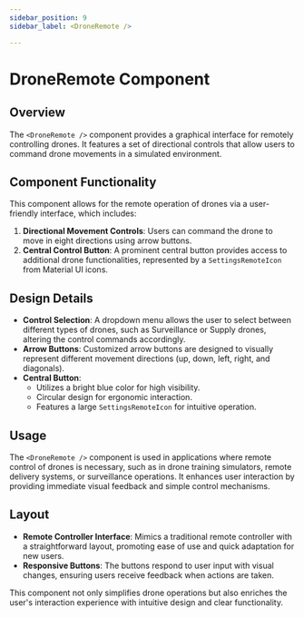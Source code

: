 ```yaml
---
sidebar_position: 9
sidebar_label: <DroneRemote />

---
```


# DroneRemote Component

## Overview
The `<DroneRemote />` component provides a graphical interface for remotely controlling drones. It features a set of directional controls that allow users to command drone movements in a simulated environment.

## Component Functionality
This component allows for the remote operation of drones via a user-friendly interface, which includes:
1. **Directional Movement Controls**: Users can command the drone to move in eight directions using arrow buttons.
2. **Central Control Button**: A prominent central button provides access to additional drone functionalities, represented by a `SettingsRemoteIcon` from Material UI icons.

## Design Details
- **Control Selection**: A dropdown menu allows the user to select between different types of drones, such as Surveillance or Supply drones, altering the control commands accordingly.
- **Arrow Buttons**: Customized arrow buttons are designed to visually represent different movement directions (up, down, left, right, and diagonals).
- **Central Button**:
  - Utilizes a bright blue color for high visibility.
  - Circular design for ergonomic interaction.
  - Features a large `SettingsRemoteIcon` for intuitive operation.

## Usage
The `<DroneRemote />` component is used in applications where remote control of drones is necessary, such as in drone training simulators, remote delivery systems, or surveillance operations. It enhances user interaction by providing immediate visual feedback and simple control mechanisms.

## Layout
- **Remote Controller Interface**: Mimics a traditional remote controller with a straightforward layout, promoting ease of use and quick adaptation for new users.
- **Responsive Buttons**: The buttons respond to user input with visual changes, ensuring users receive feedback when actions are taken.

This component not only simplifies drone operations but also enriches the user's interaction experience with intuitive design and clear functionality.
